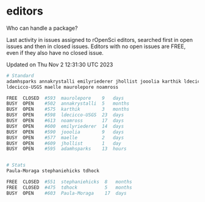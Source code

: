 # editors

Who can handle a package?

Last activity in issues assigned to rOpenSci editors, searched first in open
issues and then in closed issues. Editors with no open issues are FREE, even if
they also have no closed issue.


Updated on Thu Nov 2 12:31:30 UTC 2023

```bash
# Standard
adamhsparks annakrystalli emilyriederer jhollist jooolia karthik ldecicco
ldecicco-USGS maelle maurolepore noamross

FREE  CLOSED  #593  maurolepore    9   days
BUSY  OPEN    #502  annakrystalli  5   months
BUSY  OPEN    #575  karthik        3   months
BUSY  OPEN    #598  ldecicco-USGS  23  days
BUSY  OPEN    #613  noamross       17  days
BUSY  OPEN    #600  emilyriederer  14  days
BUSY  OPEN    #590  jooolia        9   days
BUSY  OPEN    #577  maelle         2   days
BUSY  OPEN    #609  jhollist       1   day
BUSY  OPEN    #595  adamhsparks    13  hours


# Stats
Paula-Moraga stephaniehicks tdhock

FREE  CLOSED  #551  stephaniehicks  8   months
FREE  CLOSED  #475  tdhock          5   months
BUSY  OPEN    #603  Paula-Moraga    17  days
```
